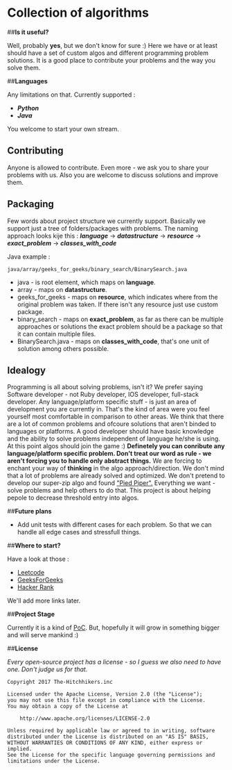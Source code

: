 # Collection of algorithms

##**Is it useful?**

Well, probably **yes**, but we don't know for sure :)
Here we have or at least should have a set of custom algos and different programming problem solutions.
It is a good place to contribute your problems and the way you solve them.

##**Languages**

Any limitations on that.
Currently supported :

 - ***Python***
 - ***Java***

You welcome to start your own stream.

## **Contributing**

Anyone is allowed to contribute. Even more - we ask you to share your problems with us. 
Also you are welcome to discuss solutions and improve them.

## **Packaging**

Few words about project structure we currently support. Basically we support just a tree of folders/packages with problems.
The naming approach looks kije this :
***language*** -> ***datastructure*** -> ***resource*** -> ***exact_problem*** -> ***classes_with_code***

Java example :

    java/array/geeks_for_geeks/binary_search/BinarySearch.java


 - java - is root element, which maps on **language**.
 - array - maps on **datastructure**.
 - geeks_for_geeks - maps on **resource**, which indicates where from the original problem was taken. If there isn't any resource just use custom package.
 - binary_search - maps on **exact_problem**, as far as there can be multiple approaches or solutions the exact problem should be a package so that it can contain multiple files.
 - BinarySearch.java - maps on **classes_with_code**, that's one unit of solution among others possible.

## **Idealogy**

Programming is all about solving problems, isn't it?
We prefer saying Software developer - not Ruby developer, IOS developer, full-stack developer.
Any language/platform specific stuff - is just an area of development you are currently in. 
That's the kind of area were you feel yourself most comfortable in comparison to other areas.
We think that there are a lot of common problems and ofcoure solutions that aren't binded to languages or platforms.
A good developer should have basic knowledge and the ability to solve problems independent of language he/she is using.
At this point algos should join the game :) 
**Definetely you can conribute any language/platform specific problem. Don't treat our word as rule - we aren't forcing you to handle only abstract things.**
We are forcing to enchant your way of **thinking** in the algo approach/direction.
We don't mind that a lot of problems are already solved and optimized. We don't pretend to develop our super-zip algo and found ["Pied Piper".](https://en.wikipedia.org/wiki/Silicon_Valley_%28TV_series%29)
Everything we want - solve problems and help others to do that. 
This project is about helping pepole to decrease threshold entry into algos. 

##**Future plans**

 - Add unit tests with different cases for each problem. So that we can handle all edge cases and stressfull things.  

##**Where to start?**

Have a look at those :

 - [Leetcode](https://leetcode.com/)
 - [GeeksForGeeks](http://www.geeksforgeeks.org/)
 - [Hacker Rank](https://www.hackerrank.com)

We'll add more links later.

##**Project Stage**

Currently it is a kind of [PoC](https://en.wikipedia.org/wiki/Proof_of_concept).
But, hopefully it will grow in something bigger and will serve mankind :) 

##**License**

*Every open-source project has a license - so I guess we also need to have one. Don't judge us for that.*

    Copyright 2017 The-Hitchhikers.inc
    
    Licensed under the Apache License, Version 2.0 (the "License");
    you may not use this file except in compliance with the License.
    You may obtain a copy of the License at
    
        http://www.apache.org/licenses/LICENSE-2.0
    
    Unless required by applicable law or agreed to in writing, software
    distributed under the License is distributed on an "AS IS" BASIS,
    WITHOUT WARRANTIES OR CONDITIONS OF ANY KIND, either express or implied.
    See the License for the specific language governing permissions and
    limitations under the License.